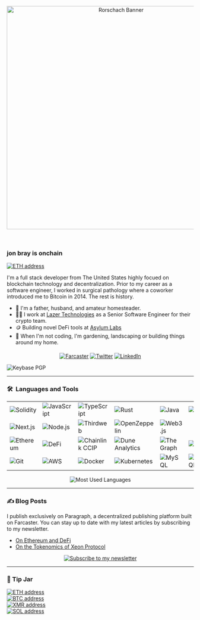 <p align="center"><img src="assets/rorschach-banner.png" width="600" alt="Rorschach Banner"></p>

<p align="center"><img src="https://komarev.com/ghpvc/?username=heyjonbray&style=flat-square&color=blue" alt=""> &nbsp; &nbsp; <img src="https://img.shields.io/github/stars/heyJonBray" alt=""></p>

<p align="center"></p>

### jon bray is onchain

<a href="https://rainbow.me/0x3b138FC7eC06B2A44565994CfDe5134A75915995"><img src="https://img.shields.io/badge/jon.bray.eth-3C3C3D.svg?logo=ethereum" alt="ETH address"></a><br>

I'm a full stack developer from The United States highly focued on blockchain technology and decentralization. Prior to my career as a software engineer, I worked in surgical pathology where a coworker introduced me to Bitcoin in 2014. The rest is history.

- 🏡 I'm a father, husband, and amateur homesteader.
- 🧑‍💻 I work at [Lazer Technologies](https://www.lazertechnologies.com/) as a Senior Software Engineer for their crypto team.
- 🪙 Building novel DeFi tools at [Asylum Labs](https://github.com/asylum-labs)
- 🌱 When I'm not coding, I'm gardening, landscaping or building things around my home.

<p align="center" style="margin-top: 20px;">
<a href="https://warpcast.com/jonbray.eth"><img src="https://img.shields.io/badge/@jonbray.eth-FFFFFF.svg?logo=farcaster" alt="Farcaster"></a>
<a href="https://twitter.com/heyjonbray"><img src="https://img.shields.io/twitter/follow/heyjonbray" alt="Twitter"></a>
<a href="https://www.linkedin.com/in/heyjonbray"><img src="https://img.shields.io/badge/-LinkedIn-blue?style=flat&logo=linkedin" alt="LinkedIn"></a>
</p>

![Keybase PGP](https://img.shields.io/keybase/pgp/heyjonbray?style=blue)

---

### 🛠 &nbsp;Languages and Tools

<table style="border: none;">
<tr>
<td width="14.28%"><img src="https://img.shields.io/badge/-Solidity-363636?logo=solidity&logoColor=white" alt="Solidity"></td>
<td width="14.28%"><img src="https://img.shields.io/badge/-JavaScript-F7DF1E?logo=javascript&logoColor=black" alt="JavaScript"></td>
<td width="14.28%"><img src="https://img.shields.io/badge/-TypeScript-3178C6?logo=typescript&logoColor=white" alt="TypeScript"></td>
<td width="14.28%"><img src="https://img.shields.io/badge/-Rust-000000?logo=rust&logoColor=white" alt="Rust"></td>
<td width="14.28%"><img src="https://img.shields.io/badge/-Java-ED8B00?logo=java&logoColor=white" alt="Java"></td>
<td width="14.28%"><img src="https://img.shields.io/badge/-Move-4DA2FF?logo=sui&logoColor=white" alt="Move"></td>
<td width="14.28%"><img src="https://img.shields.io/badge/-.NET-512BD4?logo=dotnet&logoColor=white" alt=".NET"></td>
</tr>
<tr>
<td width="14.28%"><img src="https://img.shields.io/badge/-Next.js-000000?logo=next.js&logoColor=white" alt="Next.js"></td>
<td width="14.28%"><img src="https://img.shields.io/badge/-Node.js-339933?logo=nodedotjs&logoColor=white" alt="Node.js"></td>
<td width="14.28%"><img src="https://img.shields.io/badge/-Thirdweb-000000?logo=thirdweb&logoColor=white" alt="Thirdweb"></td>
<td width="14.28%"><img src="https://img.shields.io/badge/-OpenZeppelin-4E5EE4?logo=openzeppelin&logoColor=white" alt="OpenZeppelin"></td>
<td width="14.28%"><img src="https://img.shields.io/badge/-Web3.js-F16822?logo=web3.js&logoColor=white" alt="Web3.js"></td>
<td width="14.28%"></td>
<td width="14.28%"></td>
</tr>
<tr>
<td width="14.28%"><img src="https://img.shields.io/badge/-Ethereum-627EEA?logo=ethereum&logoColor=white" alt="Ethereum"></td>
<td width="14.28%"><img src="https://img.shields.io/badge/-DeFi-FF007A?logo=ethereum&logoColor=white" alt="DeFi"></td>
<td width="14.28%"><img src="https://img.shields.io/badge/-CCIP-375BD2?logo=chainlink&logoColor=white" alt="Chainlink CCIP"></td>
<td width="14.28%"><img src="https://img.shields.io/badge/-Dune-FF6B00?logo=ethereum&logoColor=white" alt="Dune Analytics"></td>
<td width="14.28%"><img src="https://img.shields.io/badge/-TheGraph-0052CC?logo=graphql&logoColor=white" alt="The Graph"></td>
<td width="14.28%"><img src="https://img.shields.io/badge/-Solana-9945FF?logo=solana&logoColor=white" alt="Solana"></td>
<td width="14.28%"></td>
</tr>
<tr>
<td width="14.28%"><img src="https://img.shields.io/badge/-Git-F05032?logo=git&logoColor=white" alt="Git"></td>
<td width="14.28%"><img src="https://img.shields.io/badge/-AWS-232F3E?logo=amazon-web-services&logoColor=white" alt="AWS"></td>
<td width="14.28%"><img src="https://img.shields.io/badge/-Docker-2496ED?logo=docker&logoColor=white" alt="Docker"></td>
<td width="14.28%"><img src="https://img.shields.io/badge/-Kubernetes-326CE5?logo=kubernetes&logoColor=white" alt="Kubernetes"></td>
<td width="14.28%"><img src="https://img.shields.io/badge/-MySQL-4479A1?logo=mysql&logoColor=white" alt="MySQL"></td>
<td width="14.28%"><img src="https://img.shields.io/badge/-PostgreSQL-4169E1?logo=postgresql&logoColor=white" alt="PostgreSQL"></td>
<td width="14.28%"></td>
</tr>
</table>

<p align="center">
  <img src="https://github-readme-stats.vercel.app/api/top-langs/?username=heyjonbray&layout=compact&theme=dark" alt="Most Used Languages" />
</p>

---

### ✍️ Blog Posts

I publish exclusively on Paragraph, a decentralized publishing platform built on Farcaster. You can stay up to date with my latest articles by subscribing to my newsletter.

- [On Ethereum and DeFi](https://paragraph.xyz/@jonbray/eth-defi)
- [On the Tokenomics of Xeon Protocol](https://paragraph.xyz/@jonbray/xeon-tokenomics)

<p align="center">
<a href="https://paragraph.xyz/@jonbray/subscribe"><img src="https://img.shields.io/badge/Subscribe_to_my_newsletter-855DCD?style=for-the-badge&logo=farcaster&logoColor=white" alt="Subscribe to my newsletter"></a>
</p>

---

### 🫙 Tip Jar

<p align="left">
<a href="assets/ethereum-address.svg"><img src="https://img.shields.io/badge/ETH-0x7e2F9dd040cF7B41a1AF9e4A24A0EDB04093dDa1-3C3C3D.svg?logo=ethereum" alt="ETH address"></a><br>
<a href="assets/btc-address.svg"><img src="https://img.shields.io/badge/BTC-bc1qtaqfrcgln2tpkvlws8gdcwvu5g5cg0wkszg2ru-F7931A.svg?logo=bitcoin" alt="BTC address"></a><br>
<a href="assets/monero-address.svg"><img src="https://img.shields.io/badge/XMR-84WTHL1Uj94EaE4exvrcbBNgS9xj1kSDP4ThK5kr2ScvEDnGK2EiPLVAo8UhofZD2YiqnoQDd5YwVcGWJLUpLPQE4hw2g2X-FF6600.svg?logo=monero" alt="XMR address"></a><br>
<a href="assets/solana-address.svg"><img src="https://img.shields.io/badge/SOL-CTxPz8M78gbcGTVW4toMACjahvoPYfnSGURhmfj1A1HR-9945FF.svg?logo=solana" alt="SOL address"></a>
</p>
